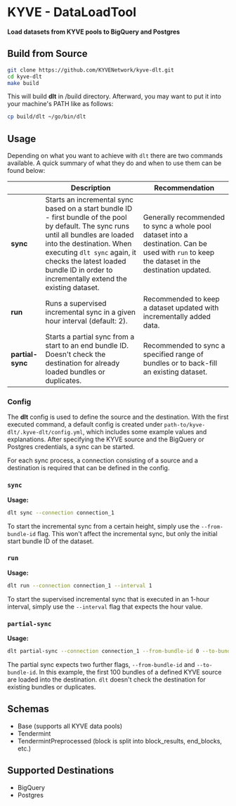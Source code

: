 <p align="center">
    <h1>KYVE - DataLoadTool</h1>
    <strong>Load datasets from KYVE pools to BigQuery and Postgres</strong>
</p>

## Build from Source
```bash
git clone https://github.com/KYVENetwork/kyve-dlt.git
cd kyve-dlt
make build
```

This will build **dlt** in /build directory. Afterward, you may want to put it into your machine's PATH like as follows:
```bash
cp build/dlt ~/go/bin/dlt
```

## Usage
Depending on what you want to achieve with `dlt` there are two commands available. A quick summary of what they do
and when to use them can be found below:

|                  | Description                                                                                                                                                                                                                                                                                 | Recommendation                                                                                                                                |
|------------------|---------------------------------------------------------------------------------------------------------------------------------------------------------------------------------------------------------------------------------------------------------------------------------------------|-----------------------------------------------------------------------------------------------------------------------------------------------|
| **sync**         | Starts an incremental sync based on a start bundle ID - first bundle of the pool by default. The sync runs until all bundles are loaded into the destination. When executing `dlt sync` again, it checks the latest loaded bundle ID in order to incrementally extend the existing dataset. | Generally recommended to sync a whole pool dataset into a destination. Can be used with `run` to keep the dataset in the destination updated. |
| **run**          | Runs a supervised incremental sync in a given hour interval (default: 2).                                                                                                                                                                                                                   | Recommended to keep a dataset updated with incrementally added data.                                                                          |
| **partial-sync** | Starts a partial sync from a start to an end bundle ID. Doesn't check the destination for already loaded bundles or duplicates.                                                                                                                                                             | Recommended to sync a specified range of bundles or to back-fill an existing dataset.                                                         |

### Config
The **dlt** config is used to define the source and the destination. With the first executed
command, a default config is created under `path-to/kyve-dlt/.kyve-dlt/config.yml`, which
includes some example values and explanations. After specifying the KYVE source and the 
BigQuery or Postgres credentials, a sync can be started.

For each sync process, a connection consisting of a source and a destination is required that can be defined in the config.

### `sync`
**Usage:**
```bash
dlt sync --connection connection_1
```
To start the incremental sync from a certain height, simply use the `--from-bundle-id` flag. This won't affect the incremental sync, but only the initial start bundle ID of the dataset.

### `run` 
**Usage:**
```bash
dlt run --connection connection_1 --interval 1
```
To start the supervised incremental sync that is executed in an 1-hour interval, simply use the `--interval` flag that expects the hour value.

### `partial-sync`
**Usage:**
```bash
dlt partial-sync --connection connection_1 --from-bundle-id 0 --to-bundle-id 99
```
The partial sync expects two further flags, `--from-bundle-id` and `--to-bundle-id`. In this example, the first 100 bundles of a defined KYVE source are loaded into the destination. `dlt` doesn't check the destination for existing bundles or duplicates.

## Schemas
- Base (supports all KYVE data pools)
- Tendermint
- TendermintPreprocessed (block is split into block_results, end_blocks, etc.)

## Supported Destinations
- BigQuery
- Postgres